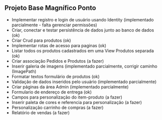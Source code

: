 ## Projeto Base Magnífico Ponto

- Implementar registro e login de usuário usando Identity (implementado parcialmente - falta gerenciar permissões)
- Criar, conectar e testar persistência de dados junto ao banco de dados (ok)
- Criar Crud para produtos (ok)
- Implementar rotas de acesso para paginas (ok)
- Listar todos os produtos cadastrados em uma View Produtos separada (ok)
- Criar associação Pedidos e Produtos (a fazer)
- Inserir galeria de imagens (implementado parcialmente, corrigir caminho (ImagePath)
- Formatar textos formulário de produtos (ok)
- Validação de dados inseridos pelo usuário (implementado parcialmente)
- Criar páginas da área Admin (implementado parcialmente)
- Formulario de endereço de entrega (ok)
- Campos para personalização do item-produto (a fazer)
- Inserir paleta de cores e referencia para personalização (a fazer)
- Personalização carrinho de compras (a fazer)
- Relatório de vendas (a fazer)
